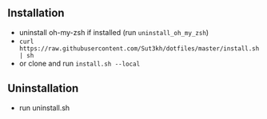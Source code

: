 Installation
-------------

- uninstall oh-my-zsh if installed (run `uninstall_oh_my_zsh`)
- `curl https://raw.githubusercontent.com/Sut3kh/dotfiles/master/install.sh | sh`
- or clone and run `install.sh --local`

Uninstallation
---------------
- run uninstall.sh
